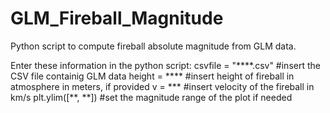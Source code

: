 # GLM_Fireball_Magnitude
Python script to compute fireball absolute magnitude from GLM data.

Enter these information in the python script:
csvfile = "****.csv"        #insert the CSV file containig GLM data
height = ****                     #insert height of fireball in atmosphere in meters, if provided
v = ***                             #insert velocity of the fireball in km/s
plt.ylim([**, **])  #set the magnitude range of the plot if needed
